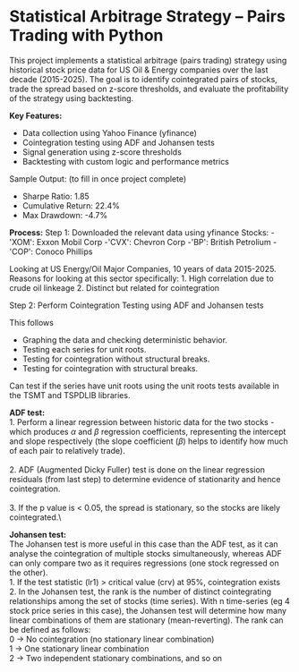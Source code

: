 # Statistical Arbitrage Strategy – Pairs Trading with Python

This project implements a statistical arbitrage (pairs trading) strategy using historical stock price data for US Oil & Energy companies over the last decade (2015-2025). The goal is to identify cointegrated pairs of stocks, trade the spread based on z-score thresholds, and evaluate the profitability of the strategy using backtesting.

**Key Features:**
- Data collection using Yahoo Finance (yfinance)
- Cointegration testing using ADF and Johansen tests
- Signal generation using z-score thresholds
- Backtesting with custom logic and performance metrics

Sample Output: (to fill in once project complete)
- Sharpe Ratio: 1.85
- Cumulative Return: 22.4%
- Max Drawdown: -4.7%


**Process:**
Step 1: Downloaded the relevant data using yfinance 
Stocks:
    -'XOM': Exxon Mobil Corp
    -'CVX': Chevron Corp
    -'BP': British Petrolium
    -'COP': Conoco Phillips
    
Looking at US Energy/Oil Major Companies, 10 years of data 2015-2025.
Reasons for looking at this sector specifically:
    1. High correlation due to crude oil linkeage
    2. Distinct but related for cointegration


Step 2: Perform Cointegration Testing using ADF and Johansen tests

This follows
  - Graphing the data and checking deterministic behavior.
  - Testing each series for unit roots.
  - Testing for cointegration without structural breaks.
  - Testing for cointegration with structural breaks.

Can test if the series have unit roots using the unit roots tests available in the TSMT and TSPDLIB libraries.

**ADF test:**  
    1. Perform a linear regression between historic data for the two stocks - which produces $\alpha$ and $\beta$ regression coefficients, representing the intercept and slope respectively (the slope coefficient ($\beta$) helps to identify how much of each pair to relatively trade).\
    \
    2. ADF (Augmented Dicky Fuller) test is done on the linear regression residuals (from last step) to determine evidence of stationarity and hence cointegration.\
    \
    3. If the p value is < 0.05, the spread is stationary, so the stocks are likely cointegrated.\
    

**Johansen test:**  
The Johansen test is more useful in this case than the ADF test, as it can analyse the cointegration of multiple stocks simultaneously, whereas ADF can only compare two as it requires regressions (one stock regressed on the other).\
    1. If the test statistic (lr1) > critical value (crv) at 95%, cointegration exists  
    2. In the Johansen test, the rank is the number of distinct cointegrating relationships among the set of stocks (time series). With n time-series (eg 4 stock price series in this case), the Johansen test will determine how many linear combinations of them are stationary (mean-reverting). The rank can be defined as follows:  
        0 -> No cointegration (no stationary linear combination)\
        1 -> One stationary linear combination\
        2 -> Two independent stationary combinations, and so on  
